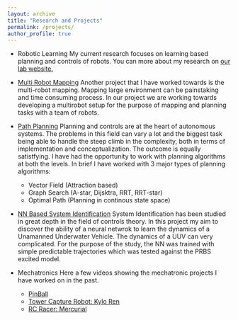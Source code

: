 ```yaml
---
layout: archive
title: "Research and Projects"
permalink: /projects/
author_profile: true
---
```

* Robotic Learning
My current research focuses on learning based planning and controls of robots. You can more about my research on [our lab website.](https://isl-uva.github.io/projects/)

* [Multi Robot Mapping](/_pages/MultiRobo_projects.md)
Another project that I have worked towards is the multi-robot mapping. Mapping large environment can be painstaking and time consuming process. In our project we are working towards developing a multirobot setup for the purpose of mapping and planning tasks with a team of robots.  

* [Path Planning](https://sites.google.com/seas.upenn.edu/30siddharth/projects/autonomous-uav?authuser=0)
Planning and controls are at the heart of autonomous systems. The problems in this field can vary a lot and the biggest task being able to handle the steep climb in the complexity, both in terms of implementation and conceptualization. The outcome is equally satistfying. I have had the opportunity to work with planning algorithms at both the levels. In brief I have worked with 3 major types of planning algorithms:
    + Vector Field (Attraction based)
    + Graph Search (A-star, Dijsktra, RRT, RRT-star)
    + Optimal Path (Planning in continous state space)

* [NN Based System Identification](https://sites.google.com/seas.upenn.edu/30siddharth/projects/optimal-controls-graph-search-state-estimation?authuser=0)
System Identification has been studied in great depth in the field of controls theory. In this project my aim to discover the ability of a neural netwrok to learn the dynamics of a Unamanned Underwater Vehicle. The dynamics of a UUV can very complicated. For the purpose of the study, the NN was trained with simple predictable trajectories which was tested against the PRBS excited model.
  

* Mechatronics
Here a few videos showing the mechatronic projects I have worked on in the past.
    - [PinBall](https://youtube.com/shorts/W9b0Tk9dg5Y?si=0p0yfvlbf0ICOnWY)
    - [Tower Capture Robot: Kylo Ren](https://www.youtube.com/watch?v=FdA8TN68i90)
    - [RC Racer: Mercurial](https://youtube.com/shorts/7sEKJqyf8c8?si=RJPjKVJZCaSEC7Xh)


